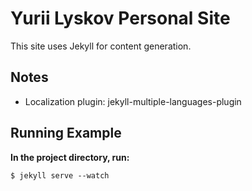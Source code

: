 # Yurii Lyskov Personal Site

This site uses Jekyll for content generation.

## Notes

- Localization plugin: jekyll-multiple-languages-plugin

## Running Example

**In the project directory, run:**
```console
$ jekyll serve --watch
```

